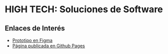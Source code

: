 # HIGH TECH: Soluciones de Software

## Enlaces de Interés

- [Prototipo en Figma](https://www.figma.com/design/tXcx5GrkMImglwveD2YzEQ/GRUPO04-1erParcial?node-id=0-1&node-type=canvas&t=B2PN4Fv3TOjp4HSB-0)
- [Página publicada en Github Pages](https://dapereyra.github.io/servicios_profesionales-uva2/nosotros.html)

